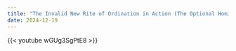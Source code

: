 ```yaml
---
title: "The Invalid New Rite of Ordination in Action (The Optional Homily)"
date: 2024-12-19
---
```


{{< youtube wGUg3SgPtE8 >}}
